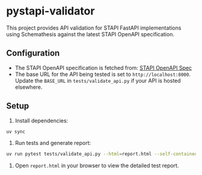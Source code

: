 # pystapi-validator

This project provides API validation for STAPI FastAPI implementations using Schemathesis against the latest STAPI OpenAPI
specification.

## Configuration

- The STAPI OpenAPI specification is fetched from:
  [STAPI OpenAPI Spec](https://raw.githubusercontent.com/stapi-spec/stapi-spec/refs/heads/main/openapi.yaml)
- The base URL for the API being tested is set to `http://localhost:8000`. Update the `BASE_URL` in `tests/validate_api.py`
  if your API is hosted elsewhere.

## Setup

1. Install dependencies:

```bash
uv sync
```

1. Run tests and generate report:

```bash
uv run pytest tests/validate_api.py --html=report.html --self-contained-html
```

1. Open `report.html` in your browser to view the detailed test report.
